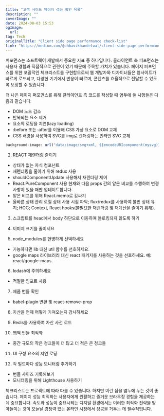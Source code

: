 ```yaml
---
title: "고객 사이드 페이지 성능 확인 목록"
description: ""
coverImage: ""
date: 2024-08-03 15:53
ogImage: 
  url: 
tag: Tech
originalTitle: "Client side page performance check-list"
link: "https://medium.com/@chhavikhandelwal/client-side-page-performance-check-list-c62f21884bd8"
---
```




퍼포먼스는 소프트웨어 개발에서 중요한 지표 중 하나입니다. 클라이언트 측 퍼포먼스는 사용자 경험과 직접적으로 관련이 있기 때문에 주목할 가치가 있습니다. 페이지 퍼포먼스를 위한 포괄적인 체크리스트를 구현함으로써 웹 개발자와 디자이너들은 웹사이트가 빠르게 로드되고, 다양한 기기에서 반응이 빠르며, 콘텐츠를 효율적으로 전달할 수 있도록 보장할 수 있습니다.

더 나은 페이지 퍼포먼스를 위해 클라이언트 측 코드를 작성할 때 염두에 둘 사항들은 다음과 같습니다:

- DOM 노드 감소
- 반복되는 요소 제거
- 요소의 로딩을 지연(lazy loading)
- :before 또는 :after를 이용해 CSS 가상 요소로 DOM 교체
- CSS 배경을 사용하여 SVG를 img로 렌더링하는 인라인 SVG 교체

<div class="content-ad"></div>

```js
background-image: url("data:image/svg+xml, ${encodeURIcomponent(mysvg)}");
```

2. REACT 재렌더링 줄이기

- 상태가 없는 자식 컴포넌트
- 재렌더링을 줄이기 위해 redux 사용
- shouldComponentUpdate 사용해서 재렌더링 제어
- React.PureComponent 사용
  현재와 다음 props 간의 얕은 비교를 수행하여 변경 사항이 있을 때만 업데이트합니다.
- 얕은 비교를 위해 React.memo로 감싸기
- 올바른 상태 관리
  로컬 상태 사용 시점 파악; flux/redux를 사용하여 불변 상태 유지; HOC; Context, React hooks(불필요한 재랜더링 및 재계산을 줄이기 위해).

3. 스크립트를 head에서 body 하단으로 이동하여 블로킹되지 않도록 하기

<div class="content-ad"></div>

4. 이미지 크기를 줄이세요

5. node_modules를 현명하게 선택하세요

- 가능하다면 lib 대신 util 함수를 선호하세요.
- google maps 라이브러리 대신 react 패키지를 사용하는 것을 선호하세요. 예: react/google-maps.

6. lodash에 주의하세요

<div class="content-ad"></div>

- 적절한 임포트 사용

7. 제품 번들 확인

- babel-plugin 변환 및 react-remove-prop

8. 자산을 언제 어떻게 가져오는지 감사하세요

<div class="content-ad"></div>

9. Redis를 사용하여 자산 사전 로드

10. 웹팩 번들 최적화

- 중간 규모의 작은 청크들이 더 많고 더 적은 큰 청크들

11. UI 구성 요소의 지연 로딩

<div class="content-ad"></div>

12. 각 빌드마다 성능 모니터링 추가하기

- 번들 사이즈 기록해보기
- 모니터링을 위해 Lighthouse 사용하기

체크리스트는 프로젝트에 따라 다를 수 있습니다. 하지만 이런 점을 염두에 두는 것이 좋습니다. 페이지 성능 최적화는 사용자에게 원활하고 즐거운 브라우징 경험을 제공하는 데 중요합니다. 속도와 성능이 중요시되는 디지털 환경에서는 이러한 최적화 전략을 받아들이는 것이 오늘날 경쟁력 있는 온라인 시장에서 성공을 거두는 데 필수적입니다.
